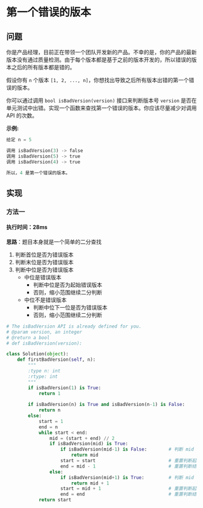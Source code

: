 # 第一个错误的版本

## 问题

你是产品经理，目前正在带领一个团队开发新的产品。不幸的是，你的产品的最新版本没有通过质量检测。由于每个版本都是基于之前的版本开发的，所以错误的版本之后的所有版本都是错的。

假设你有 `n` 个版本 `[1, 2, ..., n]`，你想找出导致之后所有版本出错的第一个错误的版本。

你可以通过调用 `bool isBadVersion(version)` 接口来判断版本号 `version` 是否在单元测试中出错。实现一个函数来查找第一个错误的版本。你应该尽量减少对调用 API 的次数。

**示例:**

```python
给定 n = 5

调用 isBadVersion(3) -> false
调用 isBadVersion(5) -> true
调用 isBadVersion(4) -> true

所以，4 是第一个错误的版本。 
```



## 实现

### 方法一

#### 执行时间：28ms

**思路**：题目本身就是一个简单的二分查找

1. 判断首位是否为错误版本
2. 判断末位是否为错误版本
3. 判断中位是否为错误版本
   - 中位是错误版本
     - 判断中位是否为起始错误版本
     - 否则，缩小范围继续二分判断
   - 中位不是错误版本
     - 判断中位下一位是否为错误版本
     - 否则，缩小范围继续二分判断

```python
# The isBadVersion API is already defined for you.
# @param version, an integer
# @return a bool
# def isBadVersion(version):

class Solution(object):
    def firstBadVersion(self, n):
        """
        :type n: int
        :rtype: int
        """
        if isBadVersion(1) is True:
            return 1
        
        if isBadVersion(n) is True and isBadVersion(n-1) is False:
            return n
        else:
            start = 1
            end = n
            while start < end:
                mid = (start + end) // 2
                if isBadVersion(mid) is True:
                    if isBadVersion(mid-1) is False:        # 判断 mid 为错误起始点
                        return mid
                    start = start                           # 重置判断起始点
                    end = mid - 1                           # 重置判断结束点
                else:
                    if isBadVersion(mid+1) is True:         # 判断 mid + 1 为错误起始点
                        return mid + 1
                    start = mid + 1                         # 重置判断起始点
                    end = end                               # 重置判断结束点
            return start
            
```

